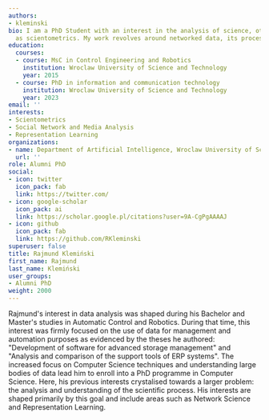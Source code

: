 ```yaml
---
authors:
- kleminski
bio: I am a PhD Student with an interest in the analysis of science, otherwise known
  as scientometrics. My work revolves around networked data, its processing and representation.
education:
  courses:
  - course: MsC in Control Engineering and Robotics
    institution: Wroclaw University of Science and Technology
    year: 2015
  - course: PhD in information and communication technology
    institution: Wroclaw University of Science and Technology
    year: 2023
email: ''
interests:
- Scientometrics
- Social Network and Media Analysis
- Representation Learning
organizations:
- name: Department of Artificial Intelligence, Wroclaw University of Science and Technology
  url: ''
role: Alumni PhD
social:
- icon: twitter
  icon_pack: fab
  link: https://twitter.com/
- icon: google-scholar
  icon_pack: ai
  link: https://scholar.google.pl/citations?user=9A-CgPgAAAAJ
- icon: github
  icon_pack: fab
  link: https://github.com/RKleminski
superuser: false
title: Rajmund Klemiński
first_name: Rajmund
last_name: Klemiński
user_groups:
- Alumni PhD
weight: 2000
---
```

Rajmund's interest in data analysis was shaped during his Bachelor and Master's studies in Automatic Control and Robotics. During that time, this interest was firmly focused on the use of data for management and automation purposes as evidenced by the theses he authored: "Development of software for advanced storage management" and "Analysis and comparison of the support tools of ERP systems". The increased focus on Computer Science techniques and understanding large bodies of data lead him to enroll into a PhD programme in Computer Science. Here, his previous interests crystalised towards a larger problem: the analysis and understanding of the scientific process. His interests are shaped primarily by this goal and include areas such as Network Science and Representation Learning.
